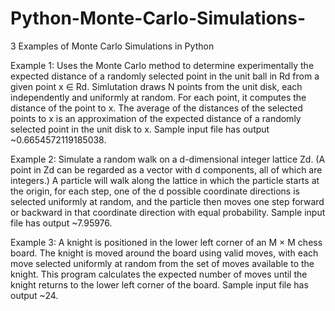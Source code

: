 # Python-Monte-Carlo-Simulations-
3 Examples of Monte Carlo Simulations in Python

Example 1: Uses the Monte Carlo method to determine experimentally the expected distance of a randomly selected point in the unit ball in Rd from a given point x ∈ Rd. Simlutation draws N points from the unit disk, each independently and uniformly at random. For each point, it computes the distance of the point to x. The average of the distances of the selected points to x is an approximation of the expected distance of a randomly selected point in the unit disk to x. Sample input file has output ~0.6654572119185038.

Example 2: Simulate a random walk on a d-dimensional integer lattice Zd. (A point in Zd can be regarded as a vector with d components, all of which are integers.) A particle will walk along the lattice in which the particle starts at the origin, for each step, one of the d possible coordinate directions is selected uniformly at random, and the particle then moves one step forward or backward in that coordinate direction with equal probability. Sample input file has output ~7.95976.

Example 3: A knight is positioned in the lower left corner of an M × M chess board. The knight is moved around the board using valid moves, with each move selected uniformly at random from the set of moves available to the knight. This program calculates the expected number of moves until the knight returns to the lower left corner of the board. Sample input file has output ~24.
